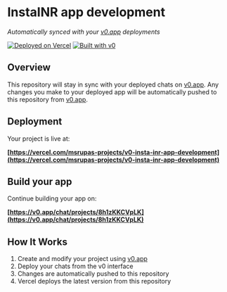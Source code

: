 # InstaINR app development

*Automatically synced with your [v0.app](https://v0.app) deployments*

[![Deployed on Vercel](https://img.shields.io/badge/Deployed%20on-Vercel-black?style=for-the-badge&logo=vercel)](https://vercel.com/msrupas-projects/v0-insta-inr-app-development)
[![Built with v0](https://img.shields.io/badge/Built%20with-v0.app-black?style=for-the-badge)](https://v0.app/chat/projects/8h1zKKCVpLK)

## Overview

This repository will stay in sync with your deployed chats on [v0.app](https://v0.app).
Any changes you make to your deployed app will be automatically pushed to this repository from [v0.app](https://v0.app).

## Deployment

Your project is live at:

**[https://vercel.com/msrupas-projects/v0-insta-inr-app-development](https://vercel.com/msrupas-projects/v0-insta-inr-app-development)**

## Build your app

Continue building your app on:

**[https://v0.app/chat/projects/8h1zKKCVpLK](https://v0.app/chat/projects/8h1zKKCVpLK)**

## How It Works

1. Create and modify your project using [v0.app](https://v0.app)
2. Deploy your chats from the v0 interface
3. Changes are automatically pushed to this repository
4. Vercel deploys the latest version from this repository
